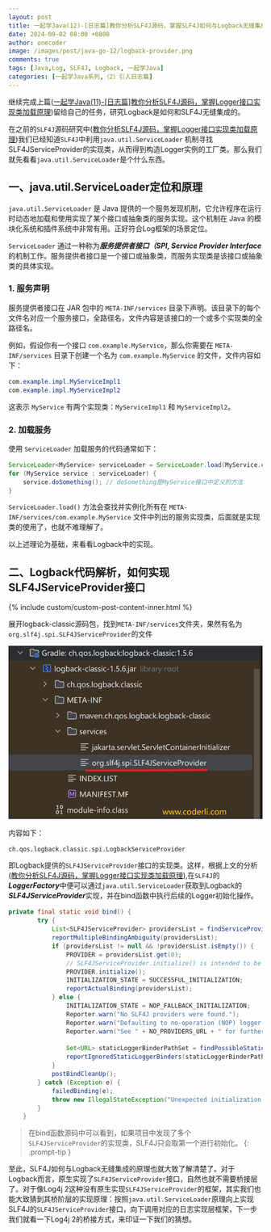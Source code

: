 ```yaml
---
layout: post
title: 一起学Java(12)-[日志篇]教你分析SLF4J源码，掌握SLF4J如何与Logback无缝集成的原理
date: 2024-09-02 08:00 +0800
author: onecoder
image: /images/post/java-go-12/logback-provider.png
comments: true
tags: [Java,Log, SLF4J, Logback, 一起学Java]
categories: [一起学Java系列,（2）引入日志篇]
---
```

继续完成上篇([一起学Java(11)-[日志篇]教你分析SLF4J源码，掌握Logger接口实现类加载原理](https://www.coderli.com/java-go-11-import-log-three/))留给自己的任务，研究Logback是如何和SLF4J无缝集成的。

<!--more-->

在之前的`SLF4J`源码研究中([教你分析SLF4J源码，掌握Logger接口实现类加载原理](https://www.coderli.com/java-go-11-import-log-three/))我们已经知道`SLF4J`中利用`java.util.ServiceLoader` 机制寻找SLF4JServiceProvider的实现类，从而得到构造Logger实例的工厂类。那么我们就先看看`java.util.ServiceLoader`是个什么东西。

## 一、java.util.ServiceLoader定位和原理

`java.util.ServiceLoader` 是 Java 提供的一个服务发现机制，它允许程序在运行时动态地加载和使用实现了某个接口或抽象类的服务实现。这个机制在 Java 的模块化系统和插件系统中非常有用。正好符合Log框架的场景定位。

`ServiceLoader` 通过一种称为***服务提供者接口（SPI, Service Provider Interface***的机制工作。服务提供者接口是一个接口或抽象类，而服务实现类是该接口或抽象类的具体实现。

### 1. **服务声明**

服务提供者接口在 JAR 包中的 `META-INF/services` 目录下声明。该目录下的每个文件名对应一个服务接口，全路径名，文件内容是该接口的一个或多个实现类的全路径名。

例如，假设你有一个接口 `com.example.MyService`，那么你需要在 `META-INF/services` 目录下创建一个名为 `com.example.MyService` 的文件，文件内容如下：

```java
com.example.impl.MyServiceImpl1
com.example.impl.MyServiceImpl2
```

这表示 `MyService` 有两个实现类：`MyServiceImpl1` 和 `MyServiceImpl2`。

### 2. **加载服务**

使用 `ServiceLoader` 加载服务的代码通常如下：

```java
ServiceLoader<MyService> serviceLoader = ServiceLoader.load(MyService.class);
for (MyService service : serviceLoader) {
    service.doSomething(); // doSomething是MyService接口中定义的方法
}
```

`ServiceLoader.load()` 方法会查找并实例化所有在 `META-INF/services/com.example.MyService` 文件中列出的服务实现类，后面就是实现类的使用了，也就不难理解了。

以上述理论为基础，来看看Logback中的实现。

## 二、Logback代码解析，如何实现SLF4JServiceProvider接口

{% include custom/custom-post-content-inner.html %}

展开logback-classic源码包，找到`META-INF/services`文件夹，果然有名为`org.slf4j.spi.SLF4JServiceProvider`的文件

![logback-classic中META-INF/services目录下的文件](/images/post/java-go-12/logback-provider.png)

内容如下：

```plaintext
ch.qos.logback.classic.spi.LogbackServiceProvider
```

即Logback提供的`SLF4JServiceProvider`接口的实现类。这样，根据上文的分析([教你分析SLF4J源码，掌握Logger接口实现类加载原理](https://www.coderli.com/java-go-11-import-log-three/)),在`SLF4J`的***LoggerFactory***中便可以通过`java.util.ServiceLoader`获取到Logback的***SLF4JServiceProvider***实现，并在bind函数中执行后续的Logger初始化操作。

```java
private final static void bind() {
        try {
            List<SLF4JServiceProvider> providersList = findServiceProviders();
            reportMultipleBindingAmbiguity(providersList);
            if (providersList != null && !providersList.isEmpty()) {
                PROVIDER = providersList.get(0);
                // SLF4JServiceProvider.initialize() is intended to be called here and nowhere else.
                PROVIDER.initialize();
                INITIALIZATION_STATE = SUCCESSFUL_INITIALIZATION;
                reportActualBinding(providersList);
            } else {
                INITIALIZATION_STATE = NOP_FALLBACK_INITIALIZATION;
                Reporter.warn("No SLF4J providers were found.");
                Reporter.warn("Defaulting to no-operation (NOP) logger implementation");
                Reporter.warn("See " + NO_PROVIDERS_URL + " for further details.");

                Set<URL> staticLoggerBinderPathSet = findPossibleStaticLoggerBinderPathSet();
                reportIgnoredStaticLoggerBinders(staticLoggerBinderPathSet);
            }
            postBindCleanUp();
        } catch (Exception e) {
            failedBinding(e);
            throw new IllegalStateException("Unexpected initialization failure", e);
        }
    }
```

> 在bind函数源码中可以看到，如果项目中发现了多个`SLF4JServiceProvider`的实现类，SLF4J只会取第一个进行初始化。
{: .prompt-tip }

至此，SLF4J如何与Logback无缝集成的原理也就大致了解清楚了。对于Logback而言，原生实现了`SLF4JServiceProvider`接口，自然也就不需要桥接层了。对于像Log4j 2这种没有原生实现`SLF4JServiceProvider`的框架，其实我们也能大致猜到其桥阶层的实现原理：按照`java.util.ServiceLoader`原理向上实现SLF4J的`SLF4JServiceProvider`接口，向下调用对应的日志实现层框架，下一步我们就看一下Log4j 2的桥接方式，来印证一下我们的猜想。
